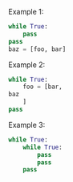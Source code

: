 Example 1:

```python
while True:
    pass
pass
baz = [foo, bar]
```

Example 2:

```python
while True:
    foo = [bar,
baz
    ]
pass
```

Example 3:

```python
while True:
    while True:
        pass
        pass
    pass
```